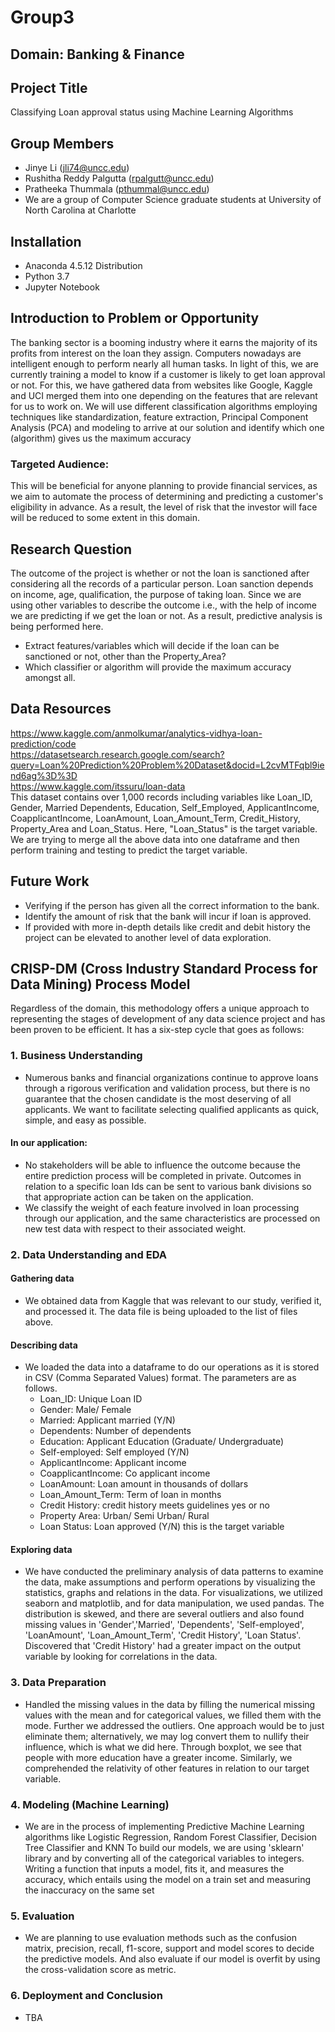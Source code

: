 # Group3
## Domain: Banking & Finance

## Project Title
Classifying Loan approval status using Machine Learning Algorithms

## Group Members
* Jinye Li (jli74@uncc.edu)
* Rushitha Reddy Palgutta (rpalgutt@uncc.edu)
* Pratheeka Thummala (pthummal@uncc.edu)
* We are a group of Computer Science graduate students at University of North Carolina at Charlotte

## Installation
* Anaconda 4.5.12 Distribution
* Python 3.7
* Jupyter Notebook

## Introduction to Problem or Opportunity
The banking sector is a booming industry where it earns the majority of its profits from interest on the loan they assign. Computers nowadays are intelligent enough to perform nearly all human tasks. In light of this, we are currently training a model to know if a customer is likely to get loan approval or not. For this, we have gathered data from websites like Google, Kaggle and UCI merged them into one depending on the features that are relevant for us to work on. We will use different classification algorithms employing techniques like standardization, feature extraction, Principal Component Analysis (PCA) and modeling  to arrive at our solution and identify which one (algorithm) gives us the maximum accuracy
### Targeted Audience: 
This will be beneficial for anyone planning to provide financial services, as we aim to automate the process of determining and predicting a customer's eligibility in advance. As a result, the level of risk that the investor will face will be reduced to some extent in this domain.

## Research Question
The outcome of the project is whether or not the loan is sanctioned after considering all the records of a particular person. Loan sanction depends on income, age, qualification, the purpose of taking loan. Since we are using other variables to describe the outcome i.e., with the help of income we are predicting if we get the loan or not. As a result, predictive analysis is being performed here.
* Extract features/variables which will decide if the loan can be sanctioned or not, other than the Property_Area?
* Which classifier or algorithm will provide the maximum accuracy amongst all.

## Data Resources
https://www.kaggle.com/anmolkumar/analytics-vidhya-loan-prediction/code <br>
https://datasetsearch.research.google.com/search?query=Loan%20Prediction%20Problem%20Dataset&docid=L2cvMTFqbl9iend6ag%3D%3D <br>
https://www.kaggle.com/itssuru/loan-data <br>
This dataset contains over 1,000 records including variables like Loan_ID,	Gender,	Married	Dependents,	Education,	Self_Employed,	ApplicantIncome,	CoapplicantIncome, LoanAmount,	Loan_Amount_Term,	Credit_History, Property_Area	and Loan_Status. Here, "Loan_Status" is the target variable. We are trying to merge all the above data into one dataframe and then perform training and testing to predict the target variable. 

## Future Work
* Verifying if the person has given all the correct information to the bank.
* Identify the amount of risk that the bank will incur if loan is approved.
* If provided with more in-depth details like credit and debit history the project can be elevated to another level of data exploration.

## CRISP-DM (Cross Industry Standard Process for Data Mining) Process Model
Regardless of the domain, this methodology offers a unique approach to representing the stages of development of any data science project and has been proven to be efficient. It has a six-step cycle that goes as follows:
### 1. Business Understanding
* Numerous banks and financial organizations continue to approve loans through a rigorous verification and validation process, but there is no guarantee that the chosen candidate is the most deserving of all applicants. We want to facilitate selecting qualified applicants as quick, simple, and easy as possible. 
#### In our application:  
* No stakeholders will be able to influence the outcome because the entire prediction process will be completed in private. Outcomes in relation to a specific loan Ids can be sent to various bank divisions so that appropriate action can be taken on the application.
* We classify the weight of each feature involved in loan processing through our application, and the same characteristics are processed on new test data with respect to their associated weight.

### 2. Data Understanding and EDA
#### Gathering data
  * We obtained data from Kaggle that was relevant to our study, verified it, and processed it. The data file is being uploaded to the list of files above. 
#### Describing data
  * We loaded the data into a dataframe to do our operations as it is stored in CSV (Comma Separated Values) format. The parameters are as follows.
    * Loan_ID: Unique Loan ID
    * Gender: Male/ Female
    * Married: Applicant married (Y/N)
    * Dependents: Number of dependents
    * Education: Applicant Education (Graduate/ Undergraduate)
    * Self-employed: Self employed (Y/N)
    * ApplicantIncome: Applicant income
    * CoapplicantIncome: Co applicant income
    * LoanAmount: Loan amount in thousands of dollars
    * Loan_Amount_Term: Term of loan in months
    * Credit History: credit history meets guidelines yes or no    
    * Property Area: Urban/ Semi Urban/ Rural
    * Loan Status: Loan approved (Y/N) this is the target variable
#### Exploring data
  * We have conducted the preliminary analysis of data patterns to examine the data, make assumptions and perform operations by visualizing the statistics, graphs and relations in the data. For visualizations, we utilized seaborn and matplotlib, and for data manipulation, we used pandas. The distribution is skewed, and there are several outliers and also found missing values in 'Gender','Married', 'Dependents', 'Self-employed', 'LoanAmount', 'Loan_Amount_Term', 'Credit History', 'Loan Status'. Discovered that 'Credit History' had a greater impact on the output variable by looking for correlations in the data. 
### 3. Data Preparation
* Handled the missing values in the data by filling the numerical missing values with the mean and for categorical values, we filled them with the mode. Further we addressed the outliers. One approach would be to just eliminate them; alternatively, we may log convert them to nullify their influence, which is what we did here. Through boxplot, we see that people with more education have a greater income. Similarly, we comprehended the relativity of other features in relation to our target variable.
### 4. Modeling (Machine Learning)
* We are in the process of implementing Predictive Machine Learning algorithms like Logistic Regression, Random Forest Classifier, Decision Tree Classifier and KNN
To build our models, we are  using 'sklearn' library and by converting all of the categorical variables to integers. Writing a function that inputs a model, fits it, and measures the accuracy, which entails using the model on a train set and measuring the inaccuracy on the same set
### 5. Evaluation 
* We are planning to use evaluation methods such as the confusion matrix, precision, recall, f1-score, support and model scores to decide the predictive models. And also evaluate if our model is overfit by using the cross-validation score as metric. 
### 6. Deployment and Conclusion
* TBA
